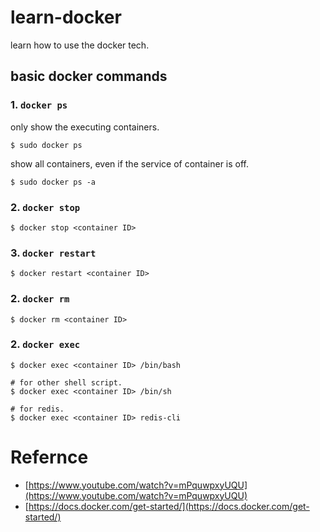 # learn-docker
learn how to use the docker tech.


## basic docker commands
### 1. `docker ps`
only show the executing containers. 
```
$ sudo docker ps 
```

show all containers, even if the service of container is off.
```
$ sudo docker ps -a 
```

### 2. `docker stop`
```
$ docker stop <container ID>
```

### 3. `docker restart`
```
$ docker restart <container ID>
```

### 2. `docker rm`
```
$ docker rm <container ID>
```

### 2. `docker exec`
```
$ docker exec <container ID> /bin/bash

# for other shell script.
$ docker exec <container ID> /bin/sh

# for redis.
$ docker exec <container ID> redis-cli
```

# Refernce
- [https://www.youtube.com/watch?v=mPquwpxyUQU](https://www.youtube.com/watch?v=mPquwpxyUQU)
- [https://docs.docker.com/get-started/](https://docs.docker.com/get-started/)